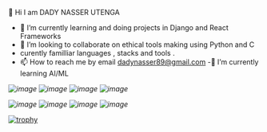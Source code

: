  👋 Hi I am DADY NASSER UTENGA

- 🌱 I’m currently learning and doing projects in Django and React Frameworks 
- 💞️ I’m looking to collaborate on ethical tools making using Python and C
- curently familliar languages , stacks and tools .
- 📫 How to reach me by email dadynasser89@gmail.com
-🌱 I’m currently learning AI/ML



<i class="fab fa-github">![image](https://user-images.githubusercontent.com/107155249/224846843-35dc029a-d104-47bf-b3d7-7bd62f701440.png)
</i> <i class="fab fa-github">![image](https://user-images.githubusercontent.com/107155249/224847442-1eca4eb4-d16e-4e58-942f-65275e6bd216.png)
</i> <i class="fab fa-github">![image](https://user-images.githubusercontent.com/107155249/224848204-41f5c329-bc21-47bf-895e-7297adb2340b.png)
</i><i class="fab fa-github">![image](https://user-images.githubusercontent.com/107155249/224848336-091fd256-d53b-4665-9a86-752f4a2743a2.png)
</i>



<i class="fab fa-github">![image](https://user-images.githubusercontent.com/107155249/224847256-d66f6d44-2d36-44bb-88a2-347c2b47ba1a.png)
</i> <i class="fab fa-github">![image](https://user-images.githubusercontent.com/107155249/224847847-5706eb40-d18a-4b08-bcb6-440c6cc7de91.png)
</i> <i class="fab fa-github">![image](https://user-images.githubusercontent.com/107155249/224848061-d9d5124a-cfc0-4620-b3dd-a3549b9c5a02.png)
</i> <i class="fab fa-github">![image](https://user-images.githubusercontent.com/107155249/224848431-8440c44a-637a-43ea-b76c-f1cb2e05e5c3.png)
</i>





            
          









[![trophy](https://github-profile-trophy.vercel.app/?username=ryo-ma)](https://github.com/ryo-ma/github-profile-trophy)          
